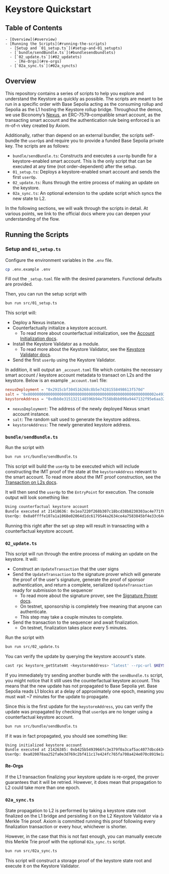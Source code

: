 # Keystore Quickstart

## Table of Contents

```plaintext
- [Overview](#overview)
- [Running the Scripts](#running-the-scripts)
  - [Setup and `01_setup.ts`](#setup-and-01_setupts)
  - [`bundle/sendBundle.ts`](#bundlesendbundlets)
  - [`02_update.ts`](#02_updatets)
    - [Re-Orgs](#re-orgs)
  - [`02a_sync.ts`](#02a_syncts)
```

## Overview

This repository contains a series of scripts to help you explore and understand the Keystore as quickly as possible. The scripts are meant to be run in a specific order with Base Sepolia acting as the consuming rollup and Sepolia as the L1 hosting the Keystore rollup bridge. Throughout the demos, we use Biconomy’s [Nexus](https://github.com/bcnmy/nexus), an ERC-7579–compatible smart account, as the transacting smart account and the authentication rule being enforced is an m-of-n vkey created by Axiom.

Additionally, rather than depend on an external bundler, the scripts self-bundle the `userOp`s and require you to provide a funded Base Sepolia private key. The scripts are as follows:

- `bundle/sendBundle.ts`: Constructs and executes a `userOp` bundle for a keystore-enabled smart account. This is the only script that can be executed at any time (not order-dependent) after the setup.
- `01_setup.ts`: Deploys a keystore-enabled smart account and sends the first `userOp`.
- `02_update.ts`: Runs through the entire process of making an update on the keystore.
- `02a_sync.ts`: An optional extension to the update script which syncs the new state to L2.

In the following sections, we will walk through the scripts in detail. At various points, we link to the official docs where you can deepen your understanding of the flow.

## Running the Scripts

### Setup and `01_setup.ts`

Configure the environment variables in the `.env` file.

```bash
cp .env.example .env
```

Fill out the `_setup.toml` file with the desired parameters. Functional defaults are provided.

Then, you can run the setup script with

```bash
bun run src/01_setup.ts
```

This script will:

- Deploy a Nexus instance.
- Counterfactually initialize a keystore account.
  - To read more about counterfactual initialization, see the [Account Initialization docs](https://keystore-docs.vercel.app/docs/using-keystore-accounts/counterfactual).
- Install the Keystore Validator as a module.
  - To read more about the Keystore Validator, see the [Keystore Validator docs](https://keystore-docs.vercel.app/docs/using-keystore-accounts/overview#integrating-smart-accounts-with-the-keystore-validator).
- Send the first `userOp` using the Keystore Validator.

In addition, it will output an `_account.toml` file which contains the necessary smart account / keystore account metadata to transact on L2s and the keystore. Below is an example `_account.toml` file:

```toml
nexusDeployment = "0x2915cbf304516268c8b5e74281558498613f570d"
salt = "0x000000000000000000000000000000000000000000000000000000002e493b25"
keystoreAddress = "0xdbb8e3151321148596b94e7558b8bb098a9447132f95e6aa32ee02c96c633889"
```

- `nexusDeployment`: The address of the newly deployed Nexus smart account instance.
- `salt`: The random salt used to generate the keystore address.
- `keystoreAddress`: The newly generated keystore address.

### `bundle/sendBundle.ts`

Run the script with

```bash
bun run src/bundle/sendBundle.ts
```

This script will build the `userOp` to be executed which will include constructing the IMT proof of the state at the `keystoreAddress` relevant to the smart account. To read more about the IMT proof construction, see the [Transaction on L2s docs](https://keystore-docs.vercel.app/docs/using-keystore-accounts/transaction#modifying-the-useroperation-signature).

It will then send the `userOp` to the `EntryPoint` for execution. The console output will look something like:

```bash
Using counterfactual keystore account
Bundle executed at 21418636: 0x1ea7220f268b307c18bcd38b8230303ac4e771f0a381a611d31cd533bda86a87
UserOp: 0x8a0ffffe107a1a1068e02064d1dc6179544a2634ce4a7583845bf4e33c64c898
```

Running this right after the set up step will result in transacting with a counterfactual keystore account.

### `02_update.ts`

This script will run through the entire process of making an update on the keystore. It will:

- Construct an `UpdateTransaction` that the user signs
- Send the `UpdateTransaction` to the signature prover which will generate the proof of the user's signature, generate the proof of sponsor authentication, and return a complete, serialized `UpdateTransaction` ready for submission to the sequencer
  - To read more about the signature prover, see the [Signature Prover docs](https://keystore-docs.vercel.app/docs/creating-a-keystore-account-type/signature-prover).
  - On testnet, sponsorship is completely free meaning that anyone can authenticate.
  - This step may take a couple minutes to complete.
- Send the transaction to the sequencer and await finalization.
  - On testnet, finalization takes place every 5 minutes.

Run the script with

```bash
bun run src/02_update.ts
```

You can verify the update by querying the keystore account's state.

```bash
cast rpc keystore_getStateAt <keystoreAddress> "latest' --rpc-url $KEYSTORE_RPC_URL
```

If you immediately try sending another bundle with the `sendBundle.ts` script, you might notice that it still uses the counterfactual keystore account. This means that the new update has not propagated to Base Sepolia yet. Base Sepolia reads L1 blocks at a delay of approximately one epoch, meaning you must wait ~7 minutes for the update to propagate.

Since this is the first update for the `keystoreAddress`, you can verify the update was propagated by checking that `userOp`s are no longer using a counterfactual keystore account.

```bash
bun run src/bundle/sendBundle.ts
```

If it was in fact propagated, you should see something like:

```bash
Using initialized keystore account
Bundle executed at 21426385: 0xb425b5493966fc3e379f0a3caf5ac4077dbcd4344c856bcaf5078c0a5b8e4b9e
UserOp: 0xa020078aa252fa0e3d769c2bf411c17e424fc765fa708a424e070c8919e1ac0e
```

#### Re-Orgs

If the L1 transaction finalizing your keystore update is re-orged, the prover guarantees that it will be retried. However, it does mean that propagation to L2 could take more than one epoch.

### `02a_sync.ts`

State propagation to L2 is performed by taking a keystore state root finalized on the L1 bridge and persisting it on the L2 Keystore Validator via a Merkle Trie proof. Axiom is committed running this proof following every finalization transaction or every hour, whichever is shorter.

However, in the case that this is not fast enough, you can manually execute this Merkle Trie proof with the optional `02a_sync.ts` script.

```bash
bun run src/02a_sync.ts
```

This script will construct a storage proof of the keystore state root and execute it on the Keystore Validator.
